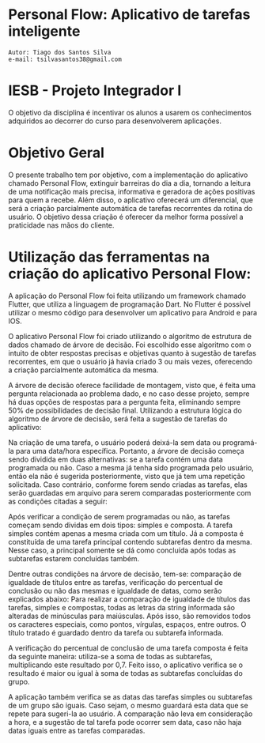 # Personal Flow: Aplicativo de tarefas inteligente
    Autor: Tiago dos Santos Silva
    e-mail: tsilvasantos38@gmail.com


# IESB - Projeto Integrador I
O objetivo da disciplina é incentivar os alunos a usarem os conhecimentos adquiridos ao decorrer do curso para desenvolverem aplicações.

# Objetivo Geral
O presente trabalho tem por objetivo, com a implementação do aplicativo chamado Personal Flow, extinguir barreiras do dia a dia, tornando a leitura de uma notificação mais precisa, informativa e geradora de ações positivas para quem a recebe. Além disso, o aplicativo oferecerá um diferencial, que será a criação parcialmente automática de tarefas recorrentes da rotina do usuário. O objetivo dessa criação é oferecer da melhor forma possível a praticidade nas mãos do cliente.

# Utilização das ferramentas na criação do aplicativo Personal Flow:
A aplicação do Personal Flow foi feita utilizando um framework chamado Flutter, que utiliza a linguagem de programação Dart. No Flutter é possível utilizar o mesmo código para desenvolver um aplicativo para Android e para IOS.

O aplicativo Personal Flow foi criado utilizando o algoritmo de estrutura de dados chamado de árvore de decisão. Foi escolhido esse algoritmo com o intuito de obter respostas precisas e objetivas quanto à sugestão de tarefas recorrentes, em que o usuário já havia criado 3 ou mais vezes, oferecendo a criação parcialmente automática da mesma.

A árvore de decisão oferece facilidade de montagem, visto que, é feita uma pergunta relacionada ao problema dado, e no caso desse projeto, sempre há duas opções de respostas para a pergunta feita, eliminando sempre 50%  de possibilidades de decisão final.
Utilizando a estrutura lógica do algoritmo de árvore de decisão, será feita a sugestão de tarefas do aplicativo:

Na criação de uma tarefa, o usuário poderá deixá-la sem data ou programá-la para uma data/hora específica. Portanto, a árvore de decisão começa sendo dividida em duas alternativas: se a tarefa contém uma data programada ou não. Caso a mesma já tenha sido programada pelo usuário, então ela não é sugerida posteriormente, visto que já tem uma repetição solicitada. Caso contrário, conforme forem sendo criadas as tarefas, elas serão guardadas em arquivo para serem comparadas posteriormente com as condições citadas a seguir:

Após verificar a condição de serem programadas ou não, as tarefas começam sendo dividas em dois tipos: simples e composta. A tarefa simples contém apenas a mesma criada com um título. Já a composta é constituída de uma tarefa principal contendo subtarefas dentro da mesma. Nesse caso, a principal somente se dá como concluída após todas as subtarefas estarem concluídas também.

Dentre outras condições na árvore de decisão, tem-se: comparação de igualdade de títulos entre as tarefas, verificação do percentual de conclusão ou não das mesmas e igualdade de datas, como serão explicados abaixo:
Para realizar a comparação de igualdade de títulos das tarefas, simples e compostas, todas as letras da string informada são alteradas de minúsculas para maiúsculas. 	Após isso, são removidos todos os caracteres especiais, como pontos, vírgulas, espaços, entre outros. O título tratado é guardado dentro da tarefa ou subtarefa informada.

A verificação do percentual de conclusão de uma tarefa composta é feita da seguinte maneira: utiliza-se a soma de todas as subtarefas, multiplicando este resultado por 0,7. Feito isso, o aplicativo verifica se o resultado é maior ou igual à soma de todas as subtarefas concluídas do grupo.

A aplicação também verifica se as datas das tarefas simples ou subtarefas de um grupo são iguais. Caso sejam, o mesmo guardará esta data que se repete para sugeri-la ao usuário. A comparação não leva em consideração a hora,  e a sugestão de tal tarefa pode ocorrer sem data, caso não haja datas iguais entre as tarefas comparadas.

